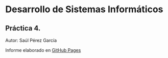 # Desarrollo de Sistemas Informáticos
## Práctica 4.

Autor: Saúl Pérez García

Informe elaborado en [GitHub Pages](https://ull-esit-inf-dsi-2021.github.io/ull-esit-inf-dsi-20-21-prct04-arrays-tuples-enums-ostream07/)
